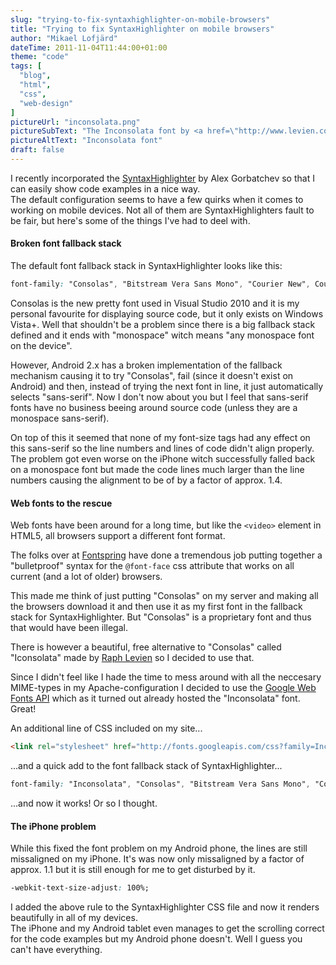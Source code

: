 ```yaml
---
slug: "trying-to-fix-syntaxhighlighter-on-mobile-browsers"
title: "Trying to fix SyntaxHighlighter on mobile browsers"
author: "Mikael Lofjärd"
dateTime: 2011-11-04T11:44:00+01:00
theme: "code"
tags: [
  "blog",
  "html",
  "css",
  "web-design"
]
pictureUrl: "inconsolata.png"
pictureSubText: "The Inconsolata font by <a href=\"http://www.levien.com/type/myfonts/inconsolata.html\">Raph Levien</a>."
pictureAltText: "Inconsolata font"
draft: false
---
```

I recently incorporated the [SyntaxHighlighter](http://alexgorbatchev.com/SyntaxHighlighter/) by Alex Gorbatchev so that I can easily show code examples in a nice way.  
The default configuration seems to have a few quirks when it comes to working on mobile devices. Not all of them are SyntaxHighlighters fault to be fair, but here's some of the things I've had to deel with.

#### Broken font fallback stack

The default font fallback stack in SyntaxHighlighter looks like this:

````css
font-family: "Consolas", "Bitstream Vera Sans Mono", "Courier New", Courier, monospace !important;
````

Consolas is the new pretty font used in Visual Studio 2010 and it is my personal favourite for displaying source code, but it only exists on Windows Vista+. Well that shouldn't be a problem since there is a big fallback stack defined and it ends with "monospace" witch means "any monospace font on the device".

However, Android 2.x has a broken implementation of the fallback mechanism causing it to try "Consolas", fail (since it doesn't exist on Android) and then, instead of trying the next font in line, it just automatically selects "sans-serif". Now I don't now about you but I feel that sans-serif fonts have no business beeing around source code (unless they are a monospace sans-serif).

On top of this it seemed that none of my font-size tags had any effect on this sans-serif so the line numbers and lines of code didn't align properly.  
The problem got even worse on the iPhone witch successfully falled back on a monospace font but made the code lines much larger than the line numbers causing the alignment to be of by a factor of approx. 1.4.

#### Web fonts to the rescue

Web fonts have been around for a long time, but like the `<video>` element in HTML5, all browsers support a different font format.

The folks over at [Fontspring](http://www.fontspring.com/blog/the-new-bulletproof-font-face-syntax) have done a tremendous job putting together a "bulletproof" syntax for the `@font-face` css attribute that works on all current (and a lot of older) browsers.

This made me think of just putting "Consolas" on my server and making all the browsers download it and then use it as my first font in the fallback stack for SyntaxHighlighter. But "Consolas" is a proprietary font and thus that would have been illegal.

There is however a beautiful, free alternative to "Consolas" called "Iconsolata" made by [Raph Levien](http://www.levien.com/type/myfonts/inconsolata.html) so I decided to use that.

Since I didn't feel like I hade the time to mess around with all the neccesary MIME-types in my Apache-configuration I decided to use the [Google Web Fonts API](http://code.google.com/apis/webfonts/) which as it turned out already hosted the "Inconsolata" font. Great!

An additional line of CSS included on my site...

````html
<link rel="stylesheet" href="http://fonts.googleapis.com/css?family=Inconsolata" />
````

...and a quick add to the font fallback stack of SyntaxHighlighter...

````css
font-family: "Inconsolata", "Consolas", "Bitstream Vera Sans Mono", "Courier New", Courier, monospace !important;
````

...and now it works! Or so I thought.

#### The iPhone problem

While this fixed the font problem on my Android phone, the lines are still missaligned on my iPhone. It's was now only missaligned by a factor of approx. 1.1 but it is still enough for me to get disturbed by it.

````css
-webkit-text-size-adjust: 100%;
````

I added the above rule to the SyntaxHighlighter CSS file and now it renders beautifully in all of my devices.  
The iPhone and my Android tablet even manages to get the scrolling correct for the code examples but my Android phone doesn't. Well I guess you can't have everything.
